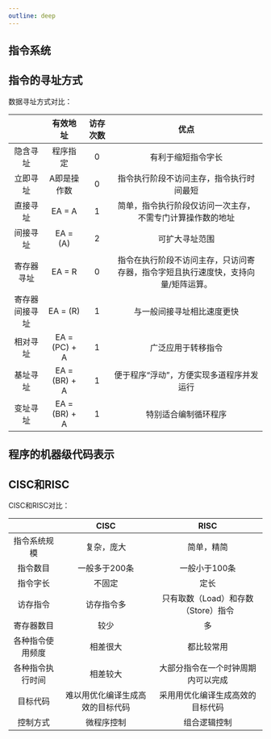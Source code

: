 ```yaml
---
outline: deep
---
```


## 指令系统

## 指令的寻址方式

数据寻址方式对比：

|  | 有效地址 | 访存次数 | 优点 | 
| :----:| :----: | :----: | :----: |
| 隐含寻址 | 程序指定 | 0 | 有利于缩短指令字长 | 
| 立即寻址 | A即是操作数 | 0 | 指令执行阶段不访问主存，指令执行时间最短 | 
| 直接寻址 | EA = A | 1 | 简单，指令执行阶段仅访问一次主存，不需专门计算操作数的地址 |
| 间接寻址 | EA = (A) | 2 | 可扩大寻址范围 |
| 寄存器寻址 | EA = R | 0 | 指令在执行阶段不访问主存，只访问寄存器，指令字短且执行速度快，支持向量/矩阵运算。 |
| 寄存器间接寻址 | EA = (R) | 1 | 与一般间接寻址相比速度更快 |
| 相对寻址 | EA = (PC) + A | 1 | 广泛应用于转移指令 |
| 基址寻址 | EA = (BR) + A | 1 | 便于程序“浮动”，方便实现多道程序并发运行 |
| 变址寻址 | EA = (BR) + A | 1 | 特别适合编制循环程序 |

## 程序的机器级代码表示

## CISC和RISC

CISC和RISC对比：

|  | CISC | RISC |
| :----:| :----: | :----: |
| 指令系统规模 | 复杂，庞大 | 简单，精简 |
| 指令数目 | 一般多于200条 | 一般小于100条 |
| 指令字长 | 不固定 | 定长 |
| 访存指令 | 访存指令多 | 只有取数（Load）和存数（Store）指令 |
| 寄存器数目 | 较少 | 多 |
| 各种指令使用频度 | 相差很大 | 都比较常用 |
| 各种指令执行时间 | 相差较大 | 大部分指令在一个时钟周期内可以完成 |
| 目标代码 | 难以用优化编译生成高效的目标代码 | 采用用优化编译生成高效的目标代码 |
| 控制方式 | 微程序控制 | 组合逻辑控制 |